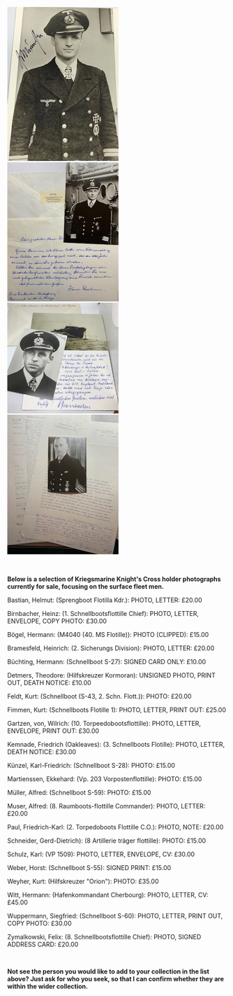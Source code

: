 <p float="left">
<img src="./assets/Ekkehard Martienssen.jpg"/>
<img src="./assets/Hans Rehm.jpg"/>
<img src="./assets/Heinz Birnbacher.jpg"/>
<img src="./assets/Hermann Witt.jpg"/>
</p>  
<br />
<p><b>Below is a selection of Kriegsmarine Knight's Cross holder photographs currently for sale, focusing on the surface fleet men.</b><br />
<p>Bastian,	Helmut: (Sprengboot Flotilla Kdr.):	PHOTO, LETTER: £20.00</p>
<p>Birnbacher,	Heinz: (1. Schnellbootsflottille Chief):	PHOTO, LETTER, ENVELOPE, COPY PHOTO: £30.00</p>
<p>Bögel,	Hermann: (M4040 (40. MS Flotille)):	PHOTO (CLIPPED): £15.00</p>
<p>Bramesfeld, Heinrich: (2. Sicherungs Division):	PHOTO, LETTER: £20.00</p>
<p>Büchting,	Hermann: (Schnellboot S-27):	SIGNED CARD ONLY: £10.00</p>
<p>Detmers,	Theodore: (Hilfskreuzer Kormoran):	UNSIGNED PHOTO, PRINT OUT, DEATH NOTICE: £10.00</p>
<p>Feldt,	Kurt: (Schnellboot (S-43, 2. Schn. Flott.)):	PHOTO: £20.00</p>
<p>Fimmen,	Kurt: (Schnellboots Flotille 1):	PHOTO, LETTER, PRINT OUT: £25.00</p>
<p>Gartzen, von,	Wilrich: (10. Torpeedobootsflottille):	PHOTO, LETTER, ENVELOPE, PRINT OUT: £30.00</p>
<p>Kemnade,	Friedrich (Oakleaves): (3. Schnellboots Flotille):	PHOTO, LETTER, DEATH NOTICE: £30.00</p>
<p>Künzel,	Karl-Friedrich: (Schnellboot S-28):	PHOTO: £15.00</p>
<p>Martienssen,	Ekkehard: (Vp. 203 Vorpostenflottille): PHOTO: £15.00</p>
<p>Müller,	Alfred: (Schnellboot S-59):	PHOTO: £15.00</p>
<p>Muser,	Alfred: (8. Raumboots-flottille Commander): PHOTO, LETTER: £20.00</p>
<p>Paul,	Friedrich-Karl: (2. Torpedoboots Flottille C.O.): PHOTO, NOTE: £20.00</p>
<p>Schneider,	Gerd-Dietrich): (8 Artillerie träger flottille):	PHOTO: £15.00</p>
<p>Schulz,	Karl: (VP 1509):	PHOTO, LETTER, ENVELOPE, CV: £30.00</p>
<p>Weber,	Horst: (Schnellboot S-55):	SIGNED PRINT: £15.00</p>
<p>Weyher,	Kurt: (Hilfskreuzer "Orion"):	PHOTO: £35.00</p>
<p>Witt,	Hermann: (Hafenkommandant Cherbourg):	PHOTO, LETTER, CV: £45.00</p>
<p>Wuppermann,	Siegfried: (Schnellboot S-60):	PHOTO, LETTER, PRINT OUT, COPY PHOTO: £30.00</p>
<p>Zymalkowski,	Felix: (8. Schnellbootsflottille Chief):	PHOTO, SIGNED ADDRESS CARD: £20.00</p>
<br />
<p><b><centre>Not see the person you would like to add to your collection in the list above? Just ask for who you seek, so that I can confirm whether they are within the wider collection.




